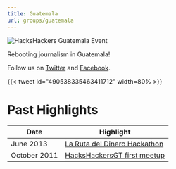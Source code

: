 ```yaml
---
title: Guatemala
url: groups/guatemala
---
```


![HacksHackers Guatemala Event](https://pbs.twimg.com/media/Bpio7IrIcAEoGWY?format=jpg&name=medium)

Rebooting journalism in Guatemala!

Follow us on [Twitter](https://twitter.com/HacksHackersGT) and [Facebook](https://www.facebook.com/groups/1491694334377092).

{{< tweet id="490538335463411712" width=80% >}}

# Past Highlights

| **Date**  | **Highlight** |  
|-----------|---------------|  
| June 2013 | [La Ruta del Dinero Hackathon](https://twitter.com/MariaolgaE/status/475343104585658368) |
| October 2011 | [HacksHackersGT first meetup](https://twitter.com/HacksHackersGT/status/125196809181212672) |   
